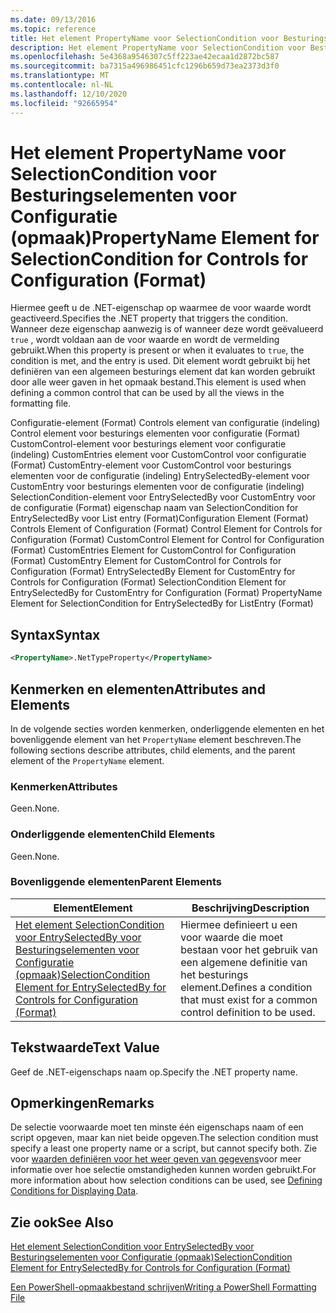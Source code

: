 ```yaml
---
ms.date: 09/13/2016
ms.topic: reference
title: Het element PropertyName voor SelectionCondition voor Besturingselementen voor Configuratie (opmaak)
description: Het element PropertyName voor SelectionCondition voor Besturingselementen voor Configuratie (opmaak)
ms.openlocfilehash: 5e4368a9546307c5ff223ae42ecaa1d2872bc587
ms.sourcegitcommit: ba7315a496986451cfc1296b659d73ea2373d3f0
ms.translationtype: MT
ms.contentlocale: nl-NL
ms.lasthandoff: 12/10/2020
ms.locfileid: "92665954"
---
```

# <a name="propertyname-element-for-selectioncondition-for-controls-for-configuration-format"></a><span data-ttu-id="1a56b-103">Het element PropertyName voor SelectionCondition voor Besturingselementen voor Configuratie (opmaak)</span><span class="sxs-lookup"><span data-stu-id="1a56b-103">PropertyName Element for SelectionCondition for Controls for Configuration (Format)</span></span>

<span data-ttu-id="1a56b-104">Hiermee geeft u de .NET-eigenschap op waarmee de voor waarde wordt geactiveerd.</span><span class="sxs-lookup"><span data-stu-id="1a56b-104">Specifies the .NET property that triggers the condition.</span></span> <span data-ttu-id="1a56b-105">Wanneer deze eigenschap aanwezig is of wanneer deze wordt geëvalueerd `true` , wordt voldaan aan de voor waarde en wordt de vermelding gebruikt.</span><span class="sxs-lookup"><span data-stu-id="1a56b-105">When this property is present or when it evaluates to `true`, the condition is met, and the entry is used.</span></span> <span data-ttu-id="1a56b-106">Dit element wordt gebruikt bij het definiëren van een algemeen besturings element dat kan worden gebruikt door alle weer gaven in het opmaak bestand.</span><span class="sxs-lookup"><span data-stu-id="1a56b-106">This element is used when defining a common control that can be used by all the views in the formatting file.</span></span>

<span data-ttu-id="1a56b-107">Configuratie-element (Format) Controls element van configuratie (indeling) Control element voor besturings elementen voor configuratie (Format) CustomControl-element voor besturings element voor configuratie (indeling) CustomEntries element voor CustomControl voor configuratie (Format) CustomEntry-element voor CustomControl voor besturings elementen voor de configuratie (indeling) EntrySelectedBy-element voor CustomEntry voor besturings elementen voor de configuratie (indeling) SelectionCondition-element voor EntrySelectedBy voor CustomEntry voor de configuratie (Format) eigenschap naam van SelectionCondition for EntrySelectedBy voor List entry (Format)</span><span class="sxs-lookup"><span data-stu-id="1a56b-107">Configuration Element (Format) Controls Element of Configuration (Format) Control Element for Controls for Configuration (Format) CustomControl Element for Control for Configuration (Format) CustomEntries Element for CustomControl for Configuration (Format) CustomEntry Element for CustomControl for Controls for Configuration (Format) EntrySelectedBy Element for CustomEntry for Controls for Configuration (Format) SelectionCondition Element for EntrySelectedBy for CustomEntry for Configuration (Format) PropertyName Element for SelectionCondition for EntrySelectedBy for ListEntry (Format)</span></span>

## <a name="syntax"></a><span data-ttu-id="1a56b-108">Syntax</span><span class="sxs-lookup"><span data-stu-id="1a56b-108">Syntax</span></span>

```xml
<PropertyName>.NetTypeProperty</PropertyName>
```

## <a name="attributes-and-elements"></a><span data-ttu-id="1a56b-109">Kenmerken en elementen</span><span class="sxs-lookup"><span data-stu-id="1a56b-109">Attributes and Elements</span></span>

<span data-ttu-id="1a56b-110">In de volgende secties worden kenmerken, onderliggende elementen en het bovenliggende element van het `PropertyName` element beschreven.</span><span class="sxs-lookup"><span data-stu-id="1a56b-110">The following sections describe attributes, child elements, and the parent element of the `PropertyName` element.</span></span>

### <a name="attributes"></a><span data-ttu-id="1a56b-111">Kenmerken</span><span class="sxs-lookup"><span data-stu-id="1a56b-111">Attributes</span></span>

<span data-ttu-id="1a56b-112">Geen.</span><span class="sxs-lookup"><span data-stu-id="1a56b-112">None.</span></span>

### <a name="child-elements"></a><span data-ttu-id="1a56b-113">Onderliggende elementen</span><span class="sxs-lookup"><span data-stu-id="1a56b-113">Child Elements</span></span>

<span data-ttu-id="1a56b-114">Geen.</span><span class="sxs-lookup"><span data-stu-id="1a56b-114">None.</span></span>

### <a name="parent-elements"></a><span data-ttu-id="1a56b-115">Bovenliggende elementen</span><span class="sxs-lookup"><span data-stu-id="1a56b-115">Parent Elements</span></span>

|<span data-ttu-id="1a56b-116">Element</span><span class="sxs-lookup"><span data-stu-id="1a56b-116">Element</span></span>|<span data-ttu-id="1a56b-117">Beschrijving</span><span class="sxs-lookup"><span data-stu-id="1a56b-117">Description</span></span>|
|-------------|-----------------|
|[<span data-ttu-id="1a56b-118">Het element SelectionCondition voor EntrySelectedBy voor Besturingselementen voor Configuratie (opmaak)</span><span class="sxs-lookup"><span data-stu-id="1a56b-118">SelectionCondition Element for EntrySelectedBy for Controls for Configuration (Format)</span></span>](./selectioncondition-element-for-entryselectedby-for-controls-for-configuration-format.md)|<span data-ttu-id="1a56b-119">Hiermee definieert u een voor waarde die moet bestaan voor het gebruik van een algemene definitie van het besturings element.</span><span class="sxs-lookup"><span data-stu-id="1a56b-119">Defines a condition that must exist for a common control definition to be used.</span></span>|

## <a name="text-value"></a><span data-ttu-id="1a56b-120">Tekstwaarde</span><span class="sxs-lookup"><span data-stu-id="1a56b-120">Text Value</span></span>

<span data-ttu-id="1a56b-121">Geef de .NET-eigenschaps naam op.</span><span class="sxs-lookup"><span data-stu-id="1a56b-121">Specify the .NET property name.</span></span>

## <a name="remarks"></a><span data-ttu-id="1a56b-122">Opmerkingen</span><span class="sxs-lookup"><span data-stu-id="1a56b-122">Remarks</span></span>

<span data-ttu-id="1a56b-123">De selectie voorwaarde moet ten minste één eigenschaps naam of een script opgeven, maar kan niet beide opgeven.</span><span class="sxs-lookup"><span data-stu-id="1a56b-123">The selection condition must specify a least one property name or a script, but cannot specify both.</span></span> <span data-ttu-id="1a56b-124">Zie voor [waarden definiëren voor het weer geven van gegevens](./defining-conditions-for-displaying-data.md)voor meer informatie over hoe selectie omstandigheden kunnen worden gebruikt.</span><span class="sxs-lookup"><span data-stu-id="1a56b-124">For more information about how selection conditions can be used, see [Defining Conditions for Displaying Data](./defining-conditions-for-displaying-data.md).</span></span>

## <a name="see-also"></a><span data-ttu-id="1a56b-125">Zie ook</span><span class="sxs-lookup"><span data-stu-id="1a56b-125">See Also</span></span>

[<span data-ttu-id="1a56b-126">Het element SelectionCondition voor EntrySelectedBy voor Besturingselementen voor Configuratie (opmaak)</span><span class="sxs-lookup"><span data-stu-id="1a56b-126">SelectionCondition Element for EntrySelectedBy for Controls for Configuration (Format)</span></span>](./selectioncondition-element-for-entryselectedby-for-controls-for-configuration-format.md)

[<span data-ttu-id="1a56b-127">Een PowerShell-opmaakbestand schrijven</span><span class="sxs-lookup"><span data-stu-id="1a56b-127">Writing a PowerShell Formatting File</span></span>](./writing-a-powershell-formatting-file.md)
